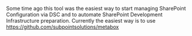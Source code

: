 Some time ago this tool was the easiest way to start managing SharePoint Configuration via DSC and to automate SharePoint Development Infrastructure preparation. Currently the easiest way is to use https://github.com/subpointsolutions/metabox
